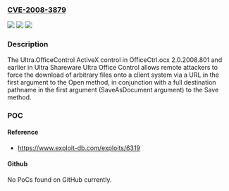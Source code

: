 ### [CVE-2008-3879](https://cve.mitre.org/cgi-bin/cvename.cgi?name=CVE-2008-3879)
![](https://img.shields.io/static/v1?label=Product&message=n%2Fa&color=blue)
![](https://img.shields.io/static/v1?label=Version&message=n%2Fa&color=blue)
![](https://img.shields.io/static/v1?label=Vulnerability&message=n%2Fa&color=brighgreen)

### Description

The Ultra.OfficeControl ActiveX control in OfficeCtrl.ocx 2.0.2008.801 and earlier in Ultra Shareware Ultra Office Control allows remote attackers to force the download of arbitrary files onto a client system via a URL in the first argument to the Open method, in conjunction with a full destination pathname in the first argument (SaveAsDocument argument) to the Save method.

### POC

#### Reference
- https://www.exploit-db.com/exploits/6319

#### Github
No PoCs found on GitHub currently.

